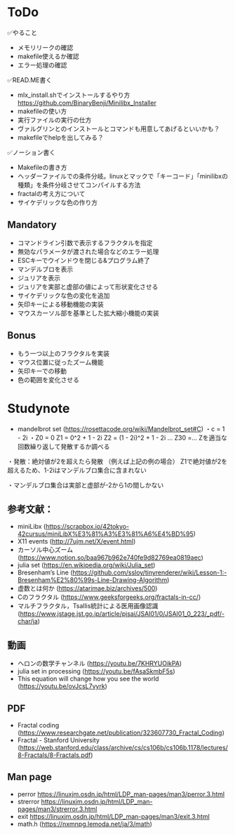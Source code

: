 
# ToDo
✅やること
- メモリリークの確認
- makefile使えるか確認
- エラー処理の確認

✅READ.ME書く
- mlx_install.shでインストールするやり方
https://github.com/BinaryBenji/Minilibx_Installer
- makefileの使い方
- 実行ファイルの実行の仕方
- ヴァルグリンとのインストールとコマンドも用意してあげるといいかも？
- makefileでhelpを出してみる？

✅ノーション書く
- Makefileの書き方
- ヘッダーファイルでの条件分岐。linuxとマックで「キーコード」「minilibxの種類」を条件分岐させてコンパイルする方法
- fractalの考え方について
- サイケデリックな色の作り方

## Mandatory
- コマンドライン引数で表示するフラクタルを指定
- 無効なパラメータが渡された場合などのエラー処理
- ESCキーでウインドウを閉じる&プログラム終了
- マンデルブロを表示
- ジュリアを表示
- ジュリアを実部と虚部の値によって形状変化させる
- サイケデリックな色の変化を追加
- 矢印キーによる移動機能の実装
- マウスカーソル部を基準とした拡大縮小機能の実装
## Bonus
- もう一つ以上のフラクタルを実装
- マウス位置に従ったズーム機能
- 矢印キーでの移動
- 色の範囲を変化させる

# Studynote
- mandelbrot set
(https://rosettacode.org/wiki/Mandelbrot_set#C)
・c = 1 - 2i
・Z0 = 0
Z1 = 0^2 + 1 - 2i
Z2 = (1 - 2i)^2 + 1 - 2i
...
Z30 =...
Zを適当な回数繰り返して発散するか調べる

・発散：絶対値が2を超えたら発散
（例えば上記の例の場合）
Z1で絶対値が2を超えるため、1-2iはマンデルブロ集合に含まれない

・マンデルブロ集合は実部と虚部が-2から1の間しかない

## 参考文献：
- miniLibx
(https://scrapbox.io/42tokyo-42cursus/miniLibX%E3%81%A3%E3%81%A6%E4%BD%95)
- X11 events
(http://7ujm.net/X/event.html)
- カーソル中心ズーム
(https://www.notion.so/baa967b962e740fe9d82769ea0819aec)
- julia set
(https://en.wikipedia.org/wiki/Julia_set)
- Bresenham’s Line
(https://github.com/ssloy/tinyrenderer/wiki/Lesson-1:-Bresenham%E2%80%99s-Line-Drawing-Algorithm)
- 虚数とは何か
(https://atarimae.biz/archives/500)
- Cのフラクタル
(https://www.geeksforgeeks.org/fractals-in-cc/)
- マルチフラクタル，Tsallis統計による医用画像認識
(https://www.jstage.jst.go.jp/article/pjsai/JSAI01/0/JSAI01_0_223/_pdf/-char/ja)

## 動画
- ヘロンの数学チャンネル
(https://youtu.be/7KHRYUOikPA)
- julia set in processing
(https://youtu.be/fAsaSkmbF5s)
- This equation will change how you see the world
(https://youtu.be/ovJcsL7vyrk)

## PDF
- Fractal coding
(https://www.researchgate.net/publication/323607730_Fractal_Coding)
- Fractal - Stanford University
(https://web.stanford.edu/class/archive/cs/cs106b/cs106b.1178/lectures/8-Fractals/8-Fractals.pdf)

## Man page
- perror
https://linuxjm.osdn.jp/html/LDP_man-pages/man3/perror.3.html
- strerror
https://linuxjm.osdn.jp/html/LDP_man-pages/man3/strerror.3.html
- exit
https://linuxjm.osdn.jp/html/LDP_man-pages/man3/exit.3.html
- math.h
(https://nxmnpg.lemoda.net/ja/3/math)
